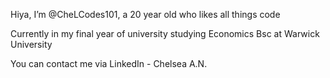 Hiya, I’m @CheLCodes101, a 20 year old who likes all things code

Currently in my final year of university studying Economics Bsc at Warwick University

You can contact me via LinkedIn - Chelsea A.N.
